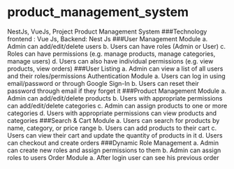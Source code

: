 # product_management_system
NestJs, VueJs, Project Product Management System
###Technology 
frontend : Vue Js,
Backend: Nest Js
###User Management Module
a. Admin can add/edit/delete users
b. Users can have roles (Admin or User)
c. Roles can have permissions (e.g. manage products, manage categories,
manage users)
d. Users can also have individual permissions (e.g. view products, view
orders)
###User Listing
a. Admin can view a list of all users and their roles/permissions
Authentication Module
a. Users can log in using email/password or through Google Sign-In
b. Users can reset their password through email if they forget it
###Product Management Module
a. Admin can add/edit/delete products
b. Users with appropriate permissions can add/edit/delete categories
c. Admin can assign products to one or more categories
d. Users with appropriate permissions can view products and categories
###Search & Cart Module
a. Users can search for products by name, category, or price range
b. Users can add products to their cart
c. Users can view their cart and update the quantity of products in it
d. Users can checkout and create orders
###Dynamic Role Management
a. Admin can create new roles and assign permissions to them
b. Admin can assign roles to users
Order Module
a. After login user can see his previous order
